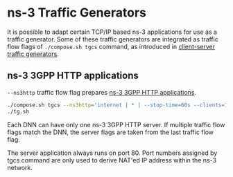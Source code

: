 # ns-3 Traffic Generators

It is possible to adapt certain TCP/IP based ns-3 applications for use as a traffic generator.
Some of these traffic generators are integrated as traffic flow flags of `./compose.sh tgcs` command, as introduced in [client-server traffic generators](tgcs.md).

## ns-3 3GPP HTTP applications

`--ns3http` traffic flow flag prepares [ns-3 3GPP HTTP applications](../docker/ns3http/README.md).

```bash
./compose.sh tgcs --ns3http='internet | * | --stop-time=60s --clients=1 --ns3::ThreeGppHttpVariables::ReadingTimeMean=5s |'
./tg.sh
```

Each DNN can have only one ns-3 3GPP HTTP server.
If multiple traffic flow flags match the DNN, the server flags are taken from the last traffic flow flag.

The server application always runs on port 80.
Port numbers assigned by tgcs command are only used to derive NAT'ed IP address within the ns-3 network.
